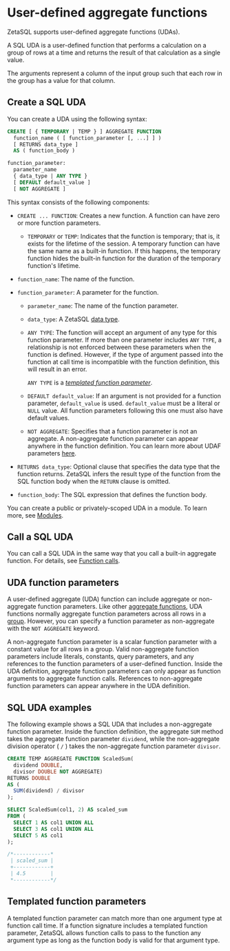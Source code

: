

<!-- mdlint off(WHITESPACE_LINE_LENGTH) -->

# User-defined aggregate functions 
<a id="udas"></a>

ZetaSQL supports user-defined aggregate functions (UDAs).

A SQL UDA is a user-defined function that
performs a calculation on a group of rows at a time and returns the result of
that calculation as a single value.

The arguments represent a column of the input group such that each row in the
group has a value for that column.

## Create a SQL UDA

You can create a UDA using the following syntax:

```sql
CREATE [ { TEMPORARY | TEMP } ] AGGREGATE FUNCTION
  function_name ( [ function_parameter [, ...] ] )
  [ RETURNS data_type ]
  AS ( function_body )

function_parameter:
  parameter_name
  { data_type | ANY TYPE }
  [ DEFAULT default_value ]
  [ NOT AGGREGATE ]
```

This syntax consists of the following components:

+ `CREATE ... FUNCTION`: Creates a new function. A function
  can have zero or more function parameters.

    + `TEMPORARY` or `TEMP`: Indicates that the function is temporary; that is,
      it exists for the lifetime of the session. A temporary function can have
      the same name as a built-in function. If this happens, the
      temporary function hides the built-in function for the duration of the
      temporary function's lifetime.
+ `function_name`: The name of the function.
+ `function_parameter`: A parameter for the function.

    + `parameter_name`: The name of the function parameter.

    + `data_type`: A ZetaSQL [data type][data-types].

    
    + `ANY TYPE`: The function will accept an argument of any type for this
      function parameter. If more than one parameter includes `ANY TYPE`,
      a relationship is not enforced between these parameters when the function
      is defined. However, if the type of argument passed into the function at
      call time is incompatible with the function definition, this will
      result in an error.

      `ANY TYPE` is a [_templated function parameter_][templated-parameters].
    

    
    + `DEFAULT default_value`: If an argument is not provided for a function
      parameter, `default_value` is used. `default_value` must be a literal
      or `NULL` value. All function parameters following this one
      must also have default values.
    

    
    + `NOT AGGREGATE`: Specifies that a function parameter is not an
      aggregate. A non-aggregate function parameter can appear anywhere in the
      function definition. You can learn more about UDAF parameters
      [here][aggregate-udf-parameters].
    
+ `RETURNS data_type`: Optional clause that specifies the data type
  that the function returns. ZetaSQL infers the result type
  of the function from the SQL function body when the `RETURN` clause is
  omitted.
+ `function_body`: The SQL expression that defines the function body.

You can create a public or privately-scoped
UDA in a module. To learn more,
see [Modules][modules].

[quoted-literals]: https://github.com/google/zetasql/blob/master/docs/lexical.md#quoted_literals

[modules]: https://github.com/google/zetasql/blob/master/docs/modules.md

## Call a SQL UDA

You can call a SQL UDA in the same way that you call a built-in
aggregate function. For details, see [Function calls][function-calls].

## UDA function parameters 
<a id="aggregate_udf_parameters"></a>

A user-defined aggregate (UDA) function can include aggregate or non-aggregate
function parameters. Like other [aggregate functions][aggregate-fns-link],
UDA functions normally aggregate function parameters across all rows in a
[group][group-by-link]. However, you can specify a function parameter as
non-aggregate with the `NOT AGGREGATE` keyword.

A non-aggregate function parameter is a scalar function parameter with a
constant value for all rows in a group. Valid non-aggregate function parameters
include literals, constants, query parameters, and any references to the
function parameters of a user-defined function. Inside the UDA definition,
aggregate function parameters can only appear as function arguments to aggregate
function calls. References to non-aggregate function parameters can appear
anywhere in the UDA definition.

## SQL UDA examples

The following example shows a SQL UDA that includes a non-aggregate
function parameter. Inside the function definition, the aggregate `SUM` method
takes the aggregate function parameter `dividend`, while the non-aggregate
division operator ( `/` ) takes the non-aggregate function parameter `divisor`.

```sql
CREATE TEMP AGGREGATE FUNCTION ScaledSum(
  dividend DOUBLE,
  divisor DOUBLE NOT AGGREGATE)
RETURNS DOUBLE
AS (
  SUM(dividend) / divisor
);

SELECT ScaledSum(col1, 2) AS scaled_sum
FROM (
  SELECT 1 AS col1 UNION ALL
  SELECT 3 AS col1 UNION ALL
  SELECT 5 AS col1
);

/*------------*
 | scaled_sum |
 +------------+
 | 4.5        |
 *------------*/
```

## Templated function parameters

A templated function parameter can match more than one argument type at
function call time. If a function signature includes a
templated function parameter, ZetaSQL allows function calls
to pass to the function any argument type as long as the function body is
valid for that argument type.

<!-- mdlint off(WHITESPACE_LINE_LENGTH) -->

[templated-parameters]: #templated_function_parameters

[data-types]: https://github.com/google/zetasql/blob/master/docs/data-types.md

[function-calls]: https://github.com/google/zetasql/blob/master/docs/functions-reference.md

[aggregate-udf-parameters]: #aggregate_udf_parameters

[group-by-link]: https://github.com/google/zetasql/blob/master/docs/query-syntax.md#group_by_clause

[aggregate-fns-link]: https://github.com/google/zetasql/blob/master/docs/aggregate-function-calls.md

<!-- mdlint on -->

